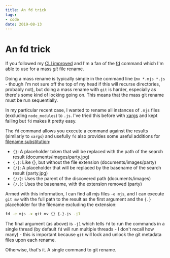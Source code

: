 ```yaml
---
title: An fd trick
tags:
- code
date: 2019-08-13
---
```


# An fd trick

If you followed my [CLI improved](/2018/08/23/cli-improved) and I'm a fan of the [fd](/2018/08/23/cli-improved#fd--find) command which I'm able to use for a mass *git* file rename.

Doing a mass rename is typically simple in the command line (`mv *.mjs *.js` - though I'm not sure off the top of my head if this will recurse directories, probably not), but doing a mass rename with `git` is harder, especially as there's some kind of locking going on. This means that the mass git rename must be run sequentially.

<!--more-->

In my particular recent case, I wanted to rename all instances of `.mjs` files (excluding `node_modules`) to `.js`. I've tried this before with [xargs](/2016/12/16/tricks-with-xargs) and kept failing but `fd` makes it pretty easy.

The `fd` command allows you execute a command against the results (similarly to `xargs`) and usefully `fd` also provides some useful additions for [filename substitution](https://github.com/sharkdp/fd#parallel-command-execution):

- `{}`: A placeholder token that will be replaced with the path of the search result (documents/images/party.jpg)
- `{.}`: Like {}, but without the file extension (documents/images/party)
- `{/}`: A placeholder that will be replaced by the basename of the search result (party.jpg)
- `{//}`: Uses the parent of the discovered path (documents/images)
- `{/.}`: Uses the basename, with the extension removed (party)

Armed with this information, I can find all mjs files `-e mjs`, and I can execute `git mv` with the full path to the result as the first argument and the `{.}` placeholder for the filename excluding the extension:

```sh
fd -e mjs -x git mv {} {.}.js -j1
```

The final argument (as above) is `-j1` which tells `fd` to run the commands in a single thread (by default `fd` will run multiple threads - I don't recall how many) - this is important because `git` will lock and unlock the git metadata files upon each rename.

Otherwise, that's it. A single command to git rename.

